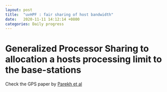 ```yaml
---
layout: post
title:  "uvHPF : fair sharing of host bandwidth"
date:   2020-11-11 14:12:14 +0800
categories: Daily progress
---
```

# Generalized Processor Sharing to allocation a hosts processing limit to the base-stations
Check the GPS paper by [Parekh et al][GPS-Parekh]

[GPS-Parekh]: http://www.cs.columbia.edu/~ricardo/misc/docs/gps.pdf
<!-- [jekyll-gh]:   https://github.com/jekyll/jekyll
[jekyll-talk]: https://talk.jekyllrb.com/ -->

